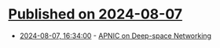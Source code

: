 # [Published on 2024-08-07](index.md)

* [2024-08-07, 16:34:00](https://soylentnews.org/article.pl?sid=24/08/06/0755204&from=rss) - [APNIC on Deep-space Networking](https://soylentnews.org/article.pl?sid=24/08/06/0755204&from=rss)

